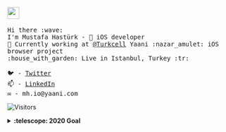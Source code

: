 <p>
  <img src="https://user-images.githubusercontent.com/5679180/79618120-0daffb80-80be-11ea-819e-d2b0fa904d07.gif" width="27px">
  <br><br>
  <samp>
    Hi there :wave: <br>
    I'm Mustafa Hastürk -  iOS developer <br>
    💼 Currently working at <a href="https://turkcell.com.tr">@Turkcell</a> Yaani :nazar_amulet: iOS browser project<br>
    :house_with_garden: Live in Istanbul, Turkey :tr:
    <br><br>🐦 - <a href="https://twitter.com/muhasturk"> Twitter</a>
    <br>📫 - <a href="https://www.linkedin.com/in/muhasturk/">LinkedIn</a>
    <br>✉️ - mh.io@yaani.com
  </samp>
</p>

![Visitors](https://visitor-badge.glitch.me/badge?page_id=muhasturk.muhasturk)

<details>
    <summary><b>:telescope: 2020 Goal</b></summary>
  <p>
    Something big and loudy<br>
    :fire: <a href="https://bmhmusic-app-node.azurewebsites.net/">BMH Music</a>
  </p>
</details>
